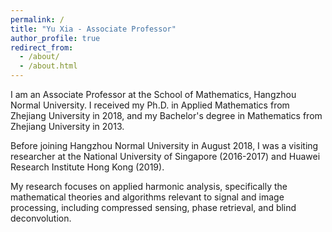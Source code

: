 ```yaml
---
permalink: /
title: "Yu Xia - Associate Professor"
author_profile: true
redirect_from: 
  - /about/
  - /about.html
---
```


I am an Associate Professor at the School of Mathematics, Hangzhou Normal University. I received my Ph.D. in Applied Mathematics from Zhejiang University in 2018, and my Bachelor's degree in Mathematics from Zhejiang University in 2013. 

Before joining Hangzhou Normal University in August 2018, I was a visiting researcher at the National University of Singapore (2016-2017) and Huawei Research Institute Hong Kong (2019).

My research focuses on applied harmonic analysis, specifically the mathematical theories and algorithms relevant to signal and image processing, including compressed sensing, phase retrieval, and blind deconvolution.
